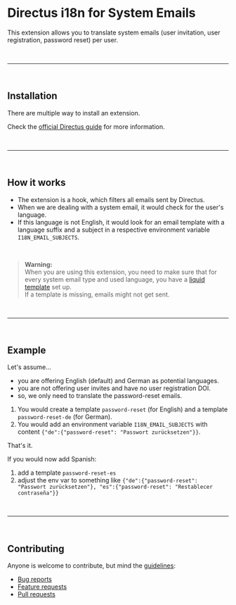 # Directus i18n for System Emails

This extension allows you to translate system emails (user invitation, user registration, password reset) per user.

<br />

---

<br />

## Installation

There are multiple way to install an extension.

Check the [official Directus guide](https://docs.directus.io/extensions/installing-extensions.html) for more information.

<br />

---

<br />

## How it works

* The extension is a hook, which filters all emails sent by Directus.
* When we are dealing with a system email, it would check for the user's language.
* If this language is not English, it would look for an email template with a language suffix and a subject in a respective environment variable `I18N_EMAIL_SUBJECTS`.

<br />

> **Warning:**  
> When you are using this extension, you need to make sure that for every system email type and used language, you have a [liquid template](https://docs.directus.io/self-hosted/email-templates.html) set up.  
> If a template is missing, emails might not get sent.

<br />

---

<br />

## Example

Let's assume...

* you are offering English (default) and German as potential languages.  
* you are not offering user invites and have no user registration DOI.
* so, we only need to translate the password-reset emails.

1. You would create a template `password-reset` (for English) and a template `password-reset-de` (for German).
2. You would add an environment variable `I18N_EMAIL_SUBJECTS` with content `{"de":{"password-reset": "Passwort zurücksetzen"}}`.

That's it.

If you would now add Spanish:

1. add a template `password-reset-es`
2. adjust the env var to something like `{"de":{"password-reset": "Passwort zurücksetzen"}, "es":{"password-reset": "Restablecer contraseña"}}`

<br />

---

<br />

## Contributing

Anyone is welcome to contribute, but mind the [guidelines](.github/CONTRIBUTING.md):

- [Bug reports](.github/CONTRIBUTING.md#bugs)
- [Feature requests](.github/CONTRIBUTING.md#features)
- [Pull requests](.github/CONTRIBUTING.md#pull-requests)
